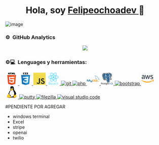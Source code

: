 <div align="center">
  <h1 align="center">
    Hola, soy 
    <a href="https://felipeochoa.co">
      Felipeochoadev
    </a> 👋
  </h1>
</div>

![image](https://github.com/user-attachments/assets/cf9243c3-002c-4ef8-8c0b-8e2e35fb176a)

### ⚙️ &nbsp;GitHub Analytics
<p align="center">
  <a href="https://github.com/Felipeochoadev">
    <img height="180em" src="https://github-readme-stats-eight-theta.vercel.app/api/top-langs/?username=Felipeochoadev&layout=compact&langs_count=8&theme=algolia"/>
  </a>
</p>

### ⚙💻 &nbsp;Lenguages y herramientas:
<p align="left"> 
  <a href="https://www.w3.org/html/">
   <img src="https://raw.githubusercontent.com/devicons/devicon/master/icons/html5/html5-original-wordmark.svg" alt="html5" width="40" height="40"/>
  </a>
  <a href="https://www.w3schools.com/css/"> 
    <img src="https://raw.githubusercontent.com/devicons/devicon/master/icons/css3/css3-original-wordmark.svg" alt="css3" width="40" height="40"/> 
  </a>   
  <a href="https://developer.mozilla.org/en-US/docs/Web/JavaScript">
    <img src="https://raw.githubusercontent.com/devicons/devicon/master/icons/javascript/javascript-original.svg" alt="javascript" width="40" height="40"/>
  </a>
  <a href="https://reactjs.org/">
    <img src="https://raw.githubusercontent.com/devicons/devicon/master/icons/react/react-original-wordmark.svg" alt="react" width="40" height="40"/> 
  </a>
  <a href="https://git-scm.com/"> 
    <img src="https://www.vectorlogo.zone/logos/git-scm/git-scm-icon.svg" alt="git" width="40" height="40"/> 
  </a>
  <a href="[https://reactjs.org/](https://www.php.net/)">
    <img src="https://www.php.net//images/logos/new-php-logo.svg" alt="php" width="40" height="40"/> 
  </a> 
  <a href="https://www.mysql.com/">
    <img src="https://raw.githubusercontent.com/devicons/devicon/master/icons/mysql/mysql-original-wordmark.svg" alt="mysql" width="40" height="40"/>
  </a> 
  <a href="https://www.postgresql.org">
    <img src="https://raw.githubusercontent.com/devicons/devicon/master/icons/postgresql/postgresql-original-wordmark.svg" alt="postgresql" width="40" height="40"/>
  </a>
  <a href="https://getbootstrap.com"> 
    <img src="https://getbootstrap.com/docs/5.3/assets/brand/bootstrap-logo-shadow.png" alt="bootstrap" width="40" height="40"/> 
  </a>
  <a href="https://aws.amazon.com">
    <img src="https://raw.githubusercontent.com/devicons/devicon/master/icons/amazonwebservices/amazonwebservices-original-wordmark.svg" alt="aws" width="40" height="40"/>
  </a>
  <a href="https://www.linux.org/">
    <img src="https://raw.githubusercontent.com/devicons/devicon/master/icons/linux/linux-original.svg" alt="linux" width="40" height="40"/> 
  </a>
  <a href="https://www.putty.org/">
    <img src="https://upload.wikimedia.org/wikipedia/commons/b/b6/PuTTY_icon_128px.png" alt="putty" width="40" height="40"/> 
  </a>
  <a href="https://filezilla-project.org/">
    <img src="https://upload.wikimedia.org/wikipedia/commons/thumb/0/01/FileZilla_logo.svg/380px-FileZilla_logo.svg.png" alt="filezilla" width="40" height="40"/> 
  </a>
  <a href="https://code.visualstudio.com/">
    <img src="https://code.visualstudio.com/assets/images/code-stable-white.png" alt="visual studio code" width="40" height="40"/> 
  </a>
</p>

#PENDIENTE POR AGREGAR
- windows terminal
- Excel
- stripe
- openai
- twilio

